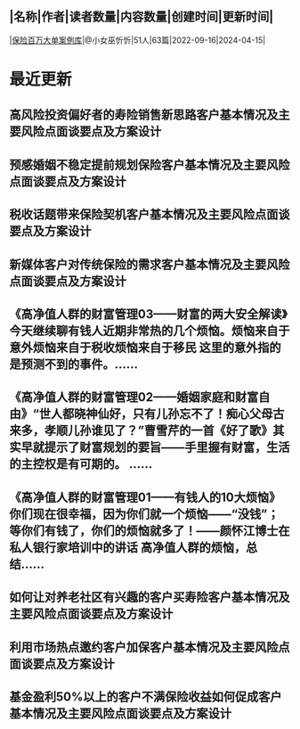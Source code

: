 |名称|作者|读者数量|内容数量|创建时间|更新时间|
---
|[保险百万大单案例库](https://xiaobot.net/p/Angela310?refer=0b133df9-27dc-423b-8101-639049001c13)|@小女巫忻忻|51人|63篇|2022-09-16|2024-04-15|

# 最近更新
## 高风险投资偏好者的寿险销售新思路客户基本情况及主要风险点面谈要点及方案设计
## 预感婚姻不稳定提前规划保险客户基本情况及主要风险点面谈要点及方案设计
## 税收话题带来保险契机客户基本情况及主要风险点面谈要点及方案设计
## 新媒体客户对传统保险的需求客户基本情况及主要风险点面谈要点及方案设计
## 《高净值人群的财富管理03——财富的两大安全解读》今天继续聊有钱人近期非常热的几个烦恼。烦恼来自于意外烦恼来自于税收烦恼来自于移民 这里的意外指的是预测不到的事件。......
## 《高净值人群的财富管理02——婚姻家庭和财富自由》“世人都晓神仙好，只有儿孙忘不了！痴心父母古来多，孝顺儿孙谁见了？”曹雪芹的一首《好了歌》其实早就提示了财富规划的要旨——手里握有财富，生活的主控权是有可期的。 ......
## 《高净值人群的财富管理01——有钱人的10大烦恼》你们现在很幸福，因为你们就一个烦恼——“没钱”；等你们有钱了，你们的烦恼就多了！——颜怀江博士在私人银行家培训中的讲话 高净值人群的烦恼，总结......
## 如何让对养老社区有兴趣的客户买寿险客户基本情况及主要风险点面谈要点及方案设计
## 利用市场热点邀约客户加保客户基本情况及主要风险点面谈要点及方案设计
## 基金盈利50%以上的客户不满保险收益如何促成客户基本情况及主要风险点面谈要点及方案设计

